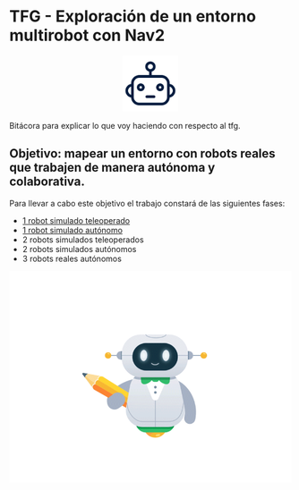 # TFG - Exploración de un entorno multirobot con Nav2 

<p align="center">
<img src="https://github.com/irenebm/bitacora_tfg_multirobot/blob/main/wiki/pngwing.com%20(1).png" width="100"/>
</p>

Bitácora para explicar lo que voy haciendo con respecto al tfg.

## Objetivo: mapear un entorno con robots reales que trabajen de manera autónoma y colaborativa.
Para llevar a cabo este objetivo el trabajo constará de las siguientes fases:
* [1 robot simulado teleoperado](https://github.com/irenebm/bitacora_tfg_multirobot/wiki/1---SLAM-1-Robot-simulado-teleoperado)
* [1 robot simulado autónomo](https://github.com/irenebm/bitacora_tfg_multirobot/wiki/2---SLAM-1-robot-simuado-aut%C3%B3nomo)
* 2 robots simulados teleoperados
* 2 robots simulados autónomos
* 3 robots reales autónomos

![](https://github.com/irenebm/bitacora_tfg_multirobot/blob/main/wiki/robotintro_dribble.gif)
